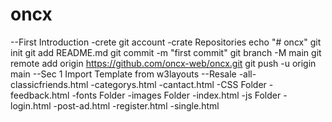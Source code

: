 # oncx
--First Introduction 
    -crete git account
    -crate Repositories
        echo "# oncx" 
        git init
        git add README.md
        git commit -m "first commit"
        git branch -M main
        git remote add origin https://github.com/oncx-web/oncx.git
        git push -u origin main
--Sec 1
    Import Template from w3layouts --Resale
        -all-classicfriends.html
        -categorys.html
        -cantact.html
        -CSS Folder
        -feedback.html
        -fonts Folder
        -images Folder
        -index.html
        -js Folder
        -login.html
        -post-ad.html
        -register.html
        -single.html

